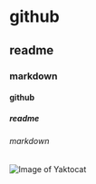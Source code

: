 # github
## readme
### markdown
#### github
##### readme
###### markdown
![Image of Yaktocat](https://octodex.github.com/images/yaktocat.png) 

